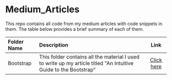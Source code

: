 # Medium_Articles

This repo contains all code from my medium articles with code snippets in them. The table below provides a brief summary of each of them.


Folder Name | Description | Link
:------------ | :------------------------ | :----------------------------------:
Bootstrap | This folder contains all the material I used to write up my article titled "An Intuitive Guide to the Bootstrap" | [Click here](https://medium.com/p/9b1ebdec6975/edit)


